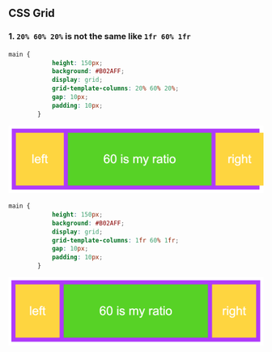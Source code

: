 ## CSS Grid

### 1. `20% 60% 20%` is not the same like `1fr 60% 1fr`

```css
main {
            height: 150px;
            background: #B02AFF;
            display: grid;
            grid-template-columns: 20% 60% 20%;
            gap: 10px;
            padding: 10px;
        }
```
![percentage column](perc.png)

```css
main {
            height: 150px;
            background: #B02AFF;
            display: grid;
            grid-template-columns: 1fr 60% 1fr;
            gap: 10px;
            padding: 10px;
        }
```

![fraction column](fr.png)
